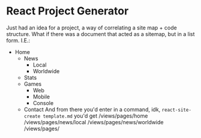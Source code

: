 # React Project Generator
Just had an idea for a project, a way of correlating a site map + code structure.
What if there was a document that acted as a sitemap, but in a list form. I.E.:
- Home
  - News
    - Local
    - Worldwide
  - Stats
  - Games
    - Web
    - Mobile
    - Console
  - Contact
And from there you'd enter in a command, idk, `react-site-create template.md` you'd get
/views/pages/home
/views/pages/news/local
/views/pages/news/worldwide
/views/pages/
